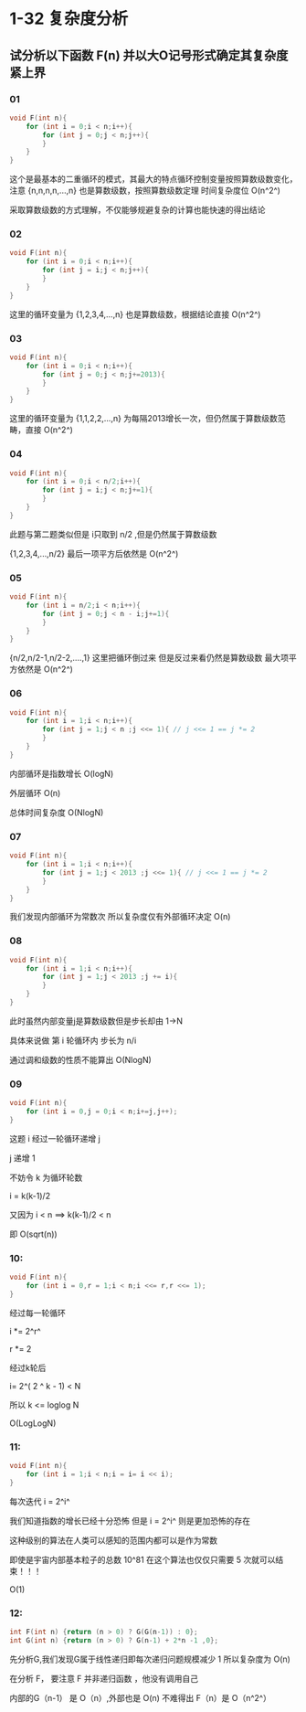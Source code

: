 # 1-32 复杂度分析

## 试分析以下函数 F(n) 并以大O记号形式确定其复杂度紧上界

### 01

```cpp
void F(int n){
    for (int i = 0;i < n;i++){
        for	(int j = 0;j < n;j++){
        }
    }
}
```

这个是最基本的二重循环的模式，其最大的特点循环控制变量按照算数级数变化，注意 {n,n,n,n,...,n} 也是算数级数，按照算数级数定理 时间复杂度位 O(n^2^)

采取算数级数的方式理解，不仅能够规避复杂的计算也能快速的得出结论

### 02

```cpp
void F(int n){
    for (int i = 0;i < n;i++){
        for	(int j = i;j < n;j++){
        }
    }
}
```

这里的循环变量为 {1,2,3,4,...,n} 也是算数级数，根据结论直接 O(n^2^)

### 03

```cpp
void F(int n){
    for (int i = 0;i < n;i++){
        for	(int j = 0;j < n;j+=2013){
        }
    }
}
```

这里的循环变量为 {1,1,2,2,...,n} 为每隔2013增长一次，但仍然属于算数级数范畴，直接 O(n^2^)

### 04

```cpp
void F(int n){
    for (int i = 0;i < n/2;i++){
        for	(int j = i;j < n;j+=1){
        }
    }
}
```

此题与第二题类似但是 i只取到 n/2 ,但是仍然属于算数级数 

{1,2,3,4,...,n/2} 最后一项平方后依然是 O(n^2^)

### 05

```cpp
void F(int n){
    for (int i = n/2;i < n;i++){
        for	(int j = 0;j < n - i;j+=1){
        }
    }
}
```

{n/2,n/2-1,n/2-2,....,1} 这里把循环倒过来 但是反过来看仍然是算数级数 最大项平方依然是 O(n^2^)

### 06

```cpp
void F(int n){
    for (int i = 1;i < n;i++){
        for	(int j = 1;j < n ;j <<= 1){ // j <<= 1 == j *= 2
        }
    }
}
```

内部循环是指数增长 O(logN)

外层循环 O(n)

总体时间复杂度 O(NlogN)

### 07

```cpp
void F(int n){
    for (int i = 1;i < n;i++){
        for	(int j = 1;j < 2013 ;j <<= 1){ // j <<= 1 == j *= 2
        }
    }
}
```

我们发现内部循环为常数次 所以复杂度仅有外部循环决定 O(n)

### 08

```cpp
void F(int n){
    for (int i = 1;i < n;i++){
        for	(int j = 1;j < 2013 ;j += i){
        }
    }
}
```

此时虽然内部变量j是算数级数但是步长却由 1->N

具体来说做 第 i 轮循环内 步长为 n/i

通过调和级数的性质不能算出 O(NlogN)

### 09

```cpp
void F(int n){
    for (int i = 0,j = 0;i < n;i+=j,j++);
}
```

这题 i 经过一轮循环递增 j

j 递增 1

不妨令 k 为循环轮数

i = k(k-1)/2

又因为 i < n ==> k(k-1)/2 < n

即 O(sqrt(n))

### 10:

```cpp
void F(int n){
    for (int i = 0,r = 1;i < n;i <<= r,r <<= 1);
}
```

经过每一轮循环

i *= 2^r^

r *= 2

经过k轮后

i= 2^( 2 ^ k - 1) < N

所以 k <= loglog N

O(LogLogN)

### 11:

```cpp
void F(int n){
    for (int i = 1;i < n;i = i= i << i);
}
```

每次迭代 i = 2^i^

我们知道指数的增长已经十分恐怖 但是 i = 2^i^ 则是更加恐怖的存在

这种级别的算法在人类可以感知的范围内都可以是作为常数

即使是宇宙内部基本粒子的总数 10^81 在这个算法也仅仅只需要 5 次就可以结束！！！

O(1)

### 12:

```cpp
int F(int n) {return (n > 0) ? G(G(n-1)) : 0};
int G(int n) {return (n > 0) ? G(n-1) + 2*n -1 ,0};
```

先分析G,我们发现G属于线性递归即每次递归问题规模减少 1 所以复杂度为 O(n)

在分析 F， 要注意 F 并非递归函数 ，他没有调用自己

内部的G（n-1） 是 O（n）,外部也是 O(n) 不难得出 F（n）是 O（n^2^）

